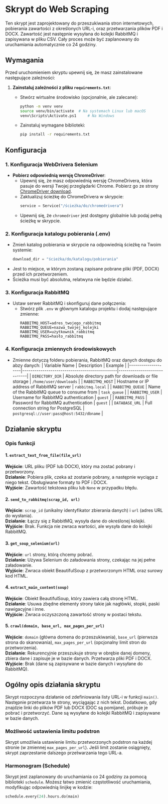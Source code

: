 # Skrypt do Web Scraping

Ten skrypt jest zaprojektowany do przeszukiwania stron internetowych, pobierania zawartości z określonych URL-i, oraz przetwarzania plików PDF i DOCX. Zawartość jest następnie wysyłana do kolejki RabbitMQ i zapisywana w pliku CSV. Cały proces może być zaplanowany do uruchamiania automatycznie co 24 godziny.

## Wymagania

Przed uruchomieniem skryptu upewnij się, że masz zainstalowane następujące zależności:

1. **Zainstaluj zależności z pliku `requirements.txt`**:
   - Stwórz wirtualne środowisko (opcjonalnie, ale zalecane):
     ```bash
     python -m venv venv
     source venv/bin/activate  # Na systemach Linux lub macOS
     venv\Scripts\Activate.ps1     # Na Windows
     ```

   - Zainstaluj wymagane biblioteki:
     ```bash
     pip install -r requirements.txt
     ```

## Konfiguracja

### 1. Konfiguracja WebDrivera Selenium
   - **Pobierz odpowiednią wersję ChromeDriver**:
     - Upewnij się, że masz odpowiednią wersję ChromeDrivera, która pasuje do wersji Twojej przeglądarki Chrome. Pobierz go ze strony [ChromeDriver download](https://sites.google.com/chromium.org/driver/).
     - Zaktualizuj ścieżkę do ChromeDrivera w skrypcie:
       ```python
       service = Service("/ścieżka/do/chromedrivera")
       ```
     - Upewnij się, że `chromedriver` jest dostępny globalnie lub podaj pełną ścieżkę w skrypcie.

### 2. Konfiguracja katalogu pobierania (.env)
   - Zmień katalog pobierania w skrypcie na odpowiednią ścieżkę na Twoim systemie:
     ```python
     download_dir = "ścieżka/do/katalogu/pobierania"
     ```
   - Jest to miejsce, w którym zostaną zapisane pobrane pliki (PDF, DOCX) przed ich przetworzeniem.
   - Ścieżka musi być absolutna, relatwyna nie będzie działać.

### 3. Konfiguracja RabbitMQ
   - Ustaw serwer RabbitMQ i skonfiguruj dane połączenia:
     - Stwórz plik `.env` w głównym katalogu projektu i dodaj następujące zmienne:
       ```env
       RABBITMQ_HOST=adres_twojego_rabbitmq
       RABBITMQ_QUEUE=nazwa_twojej_kolejki
       RABBITMQ_USER=użytkownik_rabbitmq
       RABBITMQ_PASS=hasło_rabbitmq
       ```

### 4. Konfiguracja zmiennych środowiskowych
   - Zmienne dotyczą folderu pobierania, RabbitMQ oraz danych dostępu do abzy danych:
   | Variable Name      | Description                                   | Example                     |
   |--------------------|-----------------------------------------------|-----------------------------|
   | `DIRECTORY_DIR`     | Absolute directory path for downloads or file storage | `/home/user/downloads`       |
   | `RABBITMQ_HOST`     | Hostname or IP address of RabbitMQ server     | `rabbitmq.local`             |
   | `RABBITMQ_QUEUE`    | Name of the RabbitMQ queue to consume from    | `task_queue`                 |
   | `RABBITMQ_USER`     | Username for RabbitMQ authentication           | `guest`                     |
   | `RABBITMQ_PASS`     | Password for RabbitMQ authentication           | `guest`                     |
   | `DATABASE_URL`      | Full connection string for PostgreSQL          | `postgresql://user:pass@host:5432/dbname` |

## Działanie skryptu

### Opis funkcji

#### 1. `extract_text_from_file(file_url)`
   **Wejście**: URL pliku (PDF lub DOCX), który ma zostać pobrany i przetworzony.  
   **Działanie**: Pobiera plik, czeka aż zostanie pobrany, a następnie wyciąga z niego tekst. Obsługiwane formaty to PDF i DOCX.  
   **Wyjście**: Zawartość tekstowa pliku lub `None` w przypadku błędu.

#### 2. `send_to_rabbitmq(scrap_id, url)`
   **Wejście**: `scrap_id` (unikalny identyfikator zbierania danych) i `url` (adres URL do wysłania).  
   **Działanie**: Łączy się z RabbitMQ, wysyła dane do określonej kolejki.  
   **Wyjście**: Brak. Funkcja nie zwraca wartości, ale wysyła dane do kolejki RabbitMQ.

#### 3. `get_soup_selenium(url)`
   **Wejście**: `url` strony, którą chcemy pobrać.  
   **Działanie**: Używa Selenium do załadowania strony, czekając na jej pełne załadowanie.  
   **Wyjście**: Zwraca obiekt BeautifulSoup z przetworzonym HTML oraz surowy kod HTML.

#### 4. `extract_main_content(soup)`
   **Wejście**: Obiekt BeautifulSoup, który zawiera całą stronę HTML.  
   **Działanie**: Usuwa zbędne elementy strony takie jak nagłówki, stopki, paski nawigacyjne i inne.  
   **Wyjście**: Zwraca oczyszczoną zawartość strony w postaci tekstu.

#### 5. `crawl(domain, base_url, max_pages_per_url)`
   **Wejście**: `domain` (główna domena do przeszukiwania), `base_url` (pierwsza strona do skanowania), `max_pages_per_url` (opcjonalny limit stron do przetworzenia).  
   **Działanie**: Rekurencyjnie przeszukuje strony w obrębie danej domeny, zbiera dane i zapisuje je w bazie danych. Przetwarza pliki PDF i DOCX.  
   **Wyjście**: Brak (dane są zapisywane w bazie danych i wysyłane do RabbitMQ).

## Ogólny opis działania skryptu

Skrypt rozpoczyna działanie od zdefiniowania listy URL-i w funkcji `main()`. Następnie przetwarza te strony, wyciągając z nich tekst. Dodatkowo, gdy znajdzie linki do plików PDF lub DOCX (DOC są pomijane), próbuje je pobrać i przetworzyć. Dane są wysyłane do kolejki RabbitMQ i zapisywane w bazie danych.

### Możliwość ustawienia limitu podstron
Skrypt umożliwia ustawienie limitu przetworzonych podstron na każdej stronie (w zmiennej `max_pages_per_url`). Jeśli limit zostanie osiągnięty, skrypt zaprzestanie dalszego przetwarzania tego URL-a.

### Harmonogram (Schedule)
Skrypt jest zaplanowany do uruchamiania co 24 godziny za pomocą biblioteki `schedule`. Możesz łatwo zmienić częstotliwość uruchamiania, modyfikując odpowiednią linijkę w kodzie:
```python
schedule.every(24).hours.do(main)
```
